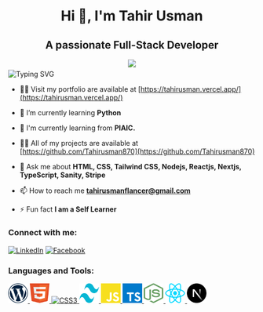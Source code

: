 <h1 align="center">Hi 👋, I'm Tahir Usman</h1>
<h2 align="center">A passionate Full-Stack Developer</h2>
<div id="header" align="center">
  <img src=https://www.lambdatest.com/resources/images/news24.gif/>
</div>

<img align="center" src="https://readme-typing-svg.herokuapp.com?font=Fira+Code&pause=1000&center=true&vCenter=true&width=435&lines=Welcome+to+my+github+page.;Let's+explore+about+me+and+my+works" alt="Typing SVG" />


- 👨‍💻 Visit my portfolio are available at [https://tahirusman.vercel.app/](https://tahirusman.vercel.app/)

- 🌱 I’m currently learning **Python**

- 📗 I'm currently learning from **PIAIC.**

- 👨‍💻 All of my projects are available at [https://github.com/Tahirusman870](https://github.com/Tahirusman870)

- 💬 Ask me about **HTML, CSS, Tailwind CSS, Nodejs, Reactjs, Nextjs, TypeScript, Sanity, Stripe**

- 📫 How to reach me **tahirusmanflancer@gmail.com**

- ⚡ Fun fact **I am a Self Learner**

<h3 align="left">Connect with me:</h3>
<p align="left">
<a href="https://www.linkedin.com/in/tahir1usman/" target="blank"><img align="center" src="https://user-images.githubusercontent.com/74038190/235294012-0a55e343-37ad-4b0f-924f-c8431d9d2483.gif" alt="LinkedIn" height="50" width="50" /></a>
<a href="https://facebook.com/tahirusman88/" target="blank"><img align="center" src="https://user-images.githubusercontent.com/74038190/235294010-ec412ef5-e3da-4efa-b1d4-0ab4d4638755.gif" alt="Facebook" height="50" width="50" /></a>
</p>

<h3 align="left">Languages and Tools:</h3>
<p align="left">
 <a href="https://wordpress.com/" target="_blank" rel="noreferrer">
    <img src="./icons/wordpress-icon.svg" alt="WordPress" width="40" height="40"/>
  </a>
 <a href="https://www.w3schools.com/html/" target="_blank" rel="noreferrer">
    <img src="./icons/html-icon.svg" alt="HTML5" width="40" height="40"/>
  </a>
  <a href="https://www.w3schools.com/css" target="_blank" rel="noreferrer">
    <img src="./icons/css-icon.svg" alt="CSS3" width="40" height="40"/>
  </a>
   <a href="https://tailwindcss.com/" target="_blank" rel="noreferrer">
    <img src="./icons/tailwind-css-icon.svg" alt="Tailwind CSS" width="40" height="40"/>
  </a>
 <a href="https://www.w3schools.com/js/" target="_blank" rel="noreferrer">
    <img src="./icons/javascript.svg" alt="JavaScript" width="40" height="40"/>
  </a>
   <a href="https://www.typescriptlang.org/" target="_blank" rel="noreferrer">
    <img src="./icons/typescript-icon.svg" alt="TypeScript" width="40" height="40"/>
  </a>
    <a href="https://nodejs.org/en" target="_blank" rel="noreferrer">
    <img src="./icons/node-js-icon.svg" alt="Node.js" width="40" height="40"/>
  </a>
    <a href="https://react.dev/" target="_blank" rel="noreferrer">
    <img src="./icons/react-js-icon.svg" alt="React.js" width="40" height="40"/>
  </a>
  <a href="https://nextjs.org/" target="_blank" rel="noreferrer">
    <img src="./icons/nextjs-icon.svg" alt="Next.js" width="40" height="40"/>
  </a>
</p>
